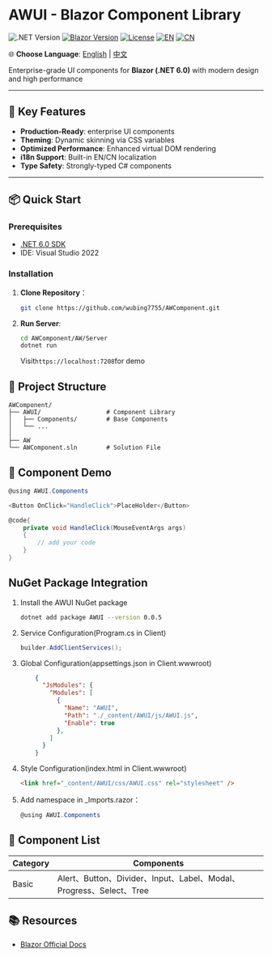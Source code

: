 # AWUI - Blazor Component Library

![.NET Version](https://img.shields.io/badge/.NET-6.0-blueviolet)
[![Blazor Version](https://img.shields.io/badge/Blazor-WebAssembly%20.NET%206.0-blue)](https://dotnet.microsoft.com/apps/aspnet/web-apps/blazor)
[![License](https://img.shields.io/badge/License-MIT-green)](LICENSE.txt)
[![EN](https://img.shields.io/badge/Language-English-blue)](README.en-US.md)
[![CN](https://img.shields.io/badge/语言-中文-red)](README.md)

🌐 **Choose Language**: 
[English](README.en-US.md) | 
[中文](README.md)

Enterprise-grade UI components for **Blazor (.NET 6.0)** with modern design and high performance

---

## 🚀 Key Features

- **Production-Ready**: enterprise UI components
- **Theming**: Dynamic skinning via CSS variables
- **Optimized Performance**: Enhanced virtual DOM rendering
- **i18n Support**: Built-in EN/CN localization
- **Type Safety**: Strongly-typed C# components

---

## 📦 Quick Start

### Prerequisites

- [.NET 6.0 SDK](https://dotnet.microsoft.com/download/dotnet/6.0)
- IDE: Visual Studio 2022

### Installation

1. **Clone Repository**：

   ```bash
   git clone https://github.com/wubing7755/AWComponent.git
   ```

2. **Run Server**:

    ```bash
    cd AWComponent/AW/Server
    dotnet run
    ```

    Visit`https://localhost:7208`for demo

## 📂 Project Structure

```text
AWComponent/
├── AWUI/                  # Component Library
│   ├── Components/        # Base Components
│   └── ...
│
├── AW
└── AWComponent.sln        # Solution File
```

## 🔧  Component Demo

```csharp
@using AWUI.Components

<Button OnClick="HandleClick">PlaceHolder</Button>

@code{
    private void HandleClick(MouseEventArgs args)
    {
        // add your code
    }
}
```

## NuGet Package Integration

1. Install the AWUI NuGet package

   ```bash
   dotnet add package AWUI --version 0.0.5
   ```

2. Service Configuration(Program.cs in Client)

    ```csharp
    builder.AddClientServices();
    ```

3. Global Configuration(appsettings.json in Client.wwwroot)

    ```json
        {
          "JsModules": {
            "Modules": [
              {
                "Name": "AWUI",
                "Path": "./_content/AWUI/js/AWUI.js",
                "Enable": true
              },
            ]
          }
        }
    ```

4. Style Configuration(index.html in Client.wwwroot)

    ```html
    <link href="_content/AWUI/css/AWUI.css" rel="stylesheet" />
    ```

5. Add namespace in _Imports.razor：

    ```csharp
    @using AWUI.Components
    ```

## 🧩 Component List

|Category|Components|
|---|---|
|Basic|Alert、Button、Divider、Input、Label、Modal、Progress、Select、Tree|

## 📚 Resources

- [Blazor Official Docs](https://learn.microsoft.com/en-us/aspnet/core/blazor/?view=aspnetcore-6.0)

